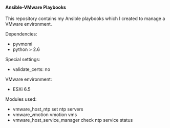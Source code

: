 #### Ansible-VMware Playbooks

This repository contains my Ansible playbooks which I created to manage a VMware environment.

Dependencies:
- pyvmomi
- python > 2.6

Special settings:
- validate_certs: no

VMware environment:
- ESXi 6.5

Modules used:
- vmware_host_ntp					 set ntp servers
- vmware_vmotion					 vmotion vms	
- vmware_host_service_manager 	 check ntp service status
